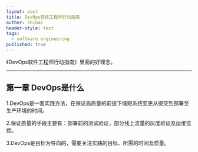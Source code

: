 ```yaml
---
layout: post
title: DevOps软件工程师行动指南
auther: shihai
header-style: text
tags:
  - software engineering
published: true
---
```


《DevOps软件工程师行动指南》里面的好理念。

---

第一章 DevOps是什么
-------------------

1.DevOps是一套实践方法，在保证高质量的前提下缩短系统变更从提交到部署至生产环境的时间。

2.保证质量的手段主要有：部署前的测试验证，部分线上流量的灰度验证及运维监控。

3.DevOps是目标为导向的，需要关注实践的目标、所需的时间及质量。
